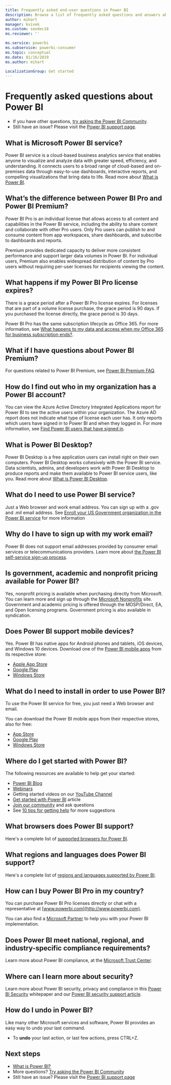 ```yaml
---
title: Frequently asked end-user questions in Power BI
description: Browse a list of frequently asked questions and answers about the Power BI service and the Power BI mobile apps.
author: mihart
manager: kvivek
ms.custom: seodec18
ms.reviewer: ''

ms.service: powerbi
ms.subservice: powerbi-consumer
ms.topic: conceptual
ms.date: 01/16/2019
ms.author: mihart

LocalizationGroup: Get started
---
```

# Frequently asked questions about Power BI
* If you have other questions, [try asking the Power BI Community](http://community.powerbi.com/).
* Still have an issue? Please visit the [Power BI support page](https://powerbi.microsoft.com/support/).

## What is Microsoft Power BI service?
Power BI service is a cloud-based business analytics service that enables anyone to visualize and analyze data with greater speed, efficiency, and understanding. It connects users to a broad range of cloud-based and on-premises data through easy-to-use dashboards, interactive reports, and compelling visualizations that bring data to life. Read more about [What is Power BI](../power-bi-overview.md).

## What’s the difference between Power BI Pro and Power BI Premium?
Power BI Pro is an individual license that allows access to all content and capabilities in the Power BI service, including the ability to share content and collaborate with other Pro users. Only Pro users can publish to and consume content from app workspaces, share dashboards, and subscribe to dashboards and reports. 

Premium provides dedicated capacity to deliver more consistent performance and support larger data volumes in Power BI. For individual users, Premium also enables widespread distribution of content by Pro users without requiring per-user licenses for recipients viewing the content.

## What happens if my Power BI Pro license expires?
There is a grace period after a Power BI Pro license expires. For licenses that are part of a volume license purchase, the grace period is 90 days. If you purchased the license directly, the grace period is 30 days.

Power BI Pro has the same subscription lifecycle as Office 365. For more information, see [What happens to my data and access when my Office 365 for business subscription ends?](https://support.office.com/article/What-happens-to-my-data-and-access-when-my-Office-365-for-business-subscription-ends-4436582f-211a-45ec-b72e-33647f97d8a3).

## What if I have questions about Power BI Premium?
For questions related to Power BI Premium, see [Power BI Premium FAQ](../service-premium-faq.md).

## How do I find out who in my organization has a Power BI account?
You can view the Azure Active Directory Integrated Applications report for Power BI to see the active users within your organization. The Azure AD report does not indicate what type of license each user has. It only reports which users have signed in to Power BI and when they logged in. For more information, see [Find Power BI users that have signed in](../service-admin-access-usage.md).

## What is Power BI Desktop?
Power BI Desktop is a free application users can install right on their own computers. Power BI Desktop works cohesively with the Power BI service.  Data scientists, admins, and developers work with Power BI Desktop to produce reports and make them available to Power BI service users, like you. Read more about [What is Power BI Desktop](../desktop-what-is-desktop.md).

## What do I need to use Power BI service?
Just a Web browser and work email address. You can sign up with a .gov and .mil email address. See [Enroll your US Government organization in the Power BI service](../service-govus-signup.md) for more information 

## Why do I have to sign up with my work email?
Power BI does not support email addresses provided by consumer email services or telecommunications providers. Learn more about [the Power BI self-service sign-up process](../service-self-service-signup-for-power-bi.md).

## Is government, academic and nonprofit pricing available for Power BI?
Yes, nonprofit pricing is available when purchasing directly from Microsoft. You can learn more and sign up through the [Microsoft Nonprofits](https://www.microsoft.com/nonprofits/power-bi) site. Government and academic pricing is offered through the MOSP/Direct, EA, and Open licensing programs. Government pricing is also available in syndication. 

## Does Power BI support mobile devices?
Yes. Power BI has native apps for Android phones and tablets, iOS devices, and Windows 10 devices. Download one of the [Power BI mobile apps](https://powerbi.microsoft.com/mobile) from its respective store:  

* [Apple App Store](http://go.microsoft.com/fwlink/?LinkId=526218)
* [Google Play](http://go.microsoft.com/fwlink/?LinkID=544867&clcid=0x409)
* [Windows Store](http://go.microsoft.com/fwlink/?LinkId=526478)



## What do I need to install in order to use Power BI?
To use the Power BI service for free, you just need a Web browser and email.

You can download the Power BI mobile apps from their respective stores, also for free:

* [App Store](http://go.microsoft.com/fwlink/?LinkId=526218)
* [Google Play](http://go.microsoft.com/fwlink/?LinkID=544867&clcid=0x409)
* [Windows Store](http://go.microsoft.com/fwlink/?LinkId=526478)

## Where do I get started with Power BI?
The following resources are available to help get your started:

* [Power BI Blog](http://blogs.msdn.com/b/powerbi/)
* [Webinars](../webinars.md)
* Getting started videos on our [YouTube Channel](https://www.youtube.com/user/mspowerbi)
* [Get started with Power BI](../service-get-started.md) article
* [Join our community](https://community.powerbi.com/) and ask questions
* See [10 tips for getting help](../service-tips-for-finding-help.md) for more suggestions

## What browsers does Power BI support?
Here's a complete list of [supported browsers for Power BI](../service-browser-support.md).

## What regions and languages does Power BI support?
Here's a complete list of [regions and languages supported by Power BI](../supported-languages-countries-regions.md).

## How can I buy Power BI Pro in my country?
You can purchase Power BI Pro licenses directly or chat with a representative at [www.powerbi.com](http://www.powerbi.com).

You can also find a [Microsoft Partner](https://partner.microsoft.com/) to help you with your Power BI implementation.

## Does Power BI meet national, regional, and industry-specific compliance requirements?
Learn more about Power BI compliance, at the [Microsoft Trust Center](http://go.microsoft.com/fwlink/?LinkId=785324).

## Where can I learn more about security?
Learn more about Power BI security, privacy and compliance in this [Power BI Security](http://go.microsoft.com/fwlink/?LinkId=829185) whitepaper and our [Power BI security support article](../service-admin-power-bi-security.md).

## How do I undo in Power BI?
Like many other Microsoft services and software, Power BI provides an easy way to undo your last command. 

* To **undo** your last action, or last few actions, press CTRL+Z.

## Next steps
* [What is Power BI?](../power-bi-overview.md)
* More questions? [Try asking the Power BI Community](http://community.powerbi.com/)
* Still have an issue? Please visit the [Power BI support page](https://powerbi.microsoft.com/support/)

